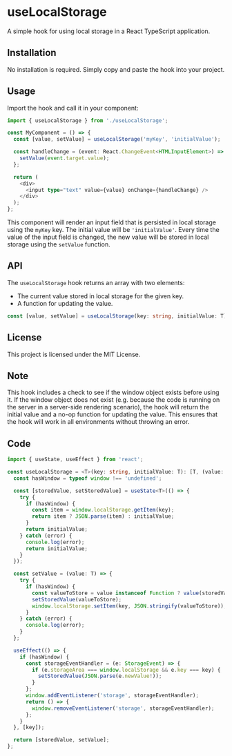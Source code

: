 # useLocalStorage
A simple hook for using local storage in a React TypeScript application.

## Installation
No installation is required. Simply copy and paste the hook into your project.

## Usage
Import the hook and call it in your component:

```ts
import { useLocalStorage } from './useLocalStorage';

const MyComponent = () => {
  const [value, setValue] = useLocalStorage('myKey', 'initialValue');

  const handleChange = (event: React.ChangeEvent<HTMLInputElement>) => {
    setValue(event.target.value);
  };

  return (
    <div>
      <input type="text" value={value} onChange={handleChange} />
    </div>
  );
};
```

This component will render an input field that is persisted in local storage using the `myKey` key. The initial value will be `'initialValue'`. Every time the value of the input field is changed, the new value will be stored in local storage using the `setValue` function.

## API
The `useLocalStorage` hook returns an array with two elements:

- The current value stored in local storage for the given key.
- A function for updating the value.

```ts
const [value, setValue] = useLocalStorage(key: string, initialValue: T): [T, (value: T) => void]
```

## License
This project is licensed under the MIT License.

## Note
This hook includes a check to see if the window object exists before using it. If the window object does not exist (e.g. because the code is running on the server in a server-side rendering scenario), the hook will return the initial value and a no-op function for updating the value. This ensures that the hook will work in all environments without throwing an error.

## Code

```ts
import { useState, useEffect } from 'react';

const useLocalStorage = <T>(key: string, initialValue: T): [T, (value: T) => void] => {
  const hasWindow = typeof window !== 'undefined';

  const [storedValue, setStoredValue] = useState<T>(() => {
    try {
      if (hasWindow) {
        const item = window.localStorage.getItem(key);
        return item ? JSON.parse(item) : initialValue;
      }
      return initialValue;
    } catch (error) {
      console.log(error);
      return initialValue;
    }
  });

  const setValue = (value: T) => {
    try {
      if (hasWindow) {
        const valueToStore = value instanceof Function ? value(storedValue) : value;
        setStoredValue(valueToStore);
        window.localStorage.setItem(key, JSON.stringify(valueToStore));
      }
    } catch (error) {
      console.log(error);
    }
  };

  useEffect(() => {
    if (hasWindow) {
      const storageEventHandler = (e: StorageEvent) => {
        if (e.storageArea === window.localStorage && e.key === key) {
          setStoredValue(JSON.parse(e.newValue!));
        }
      };
      window.addEventListener('storage', storageEventHandler);
      return () => {
        window.removeEventListener('storage', storageEventHandler);
      };
    }
  }, [key]);

  return [storedValue, setValue];
};
```

